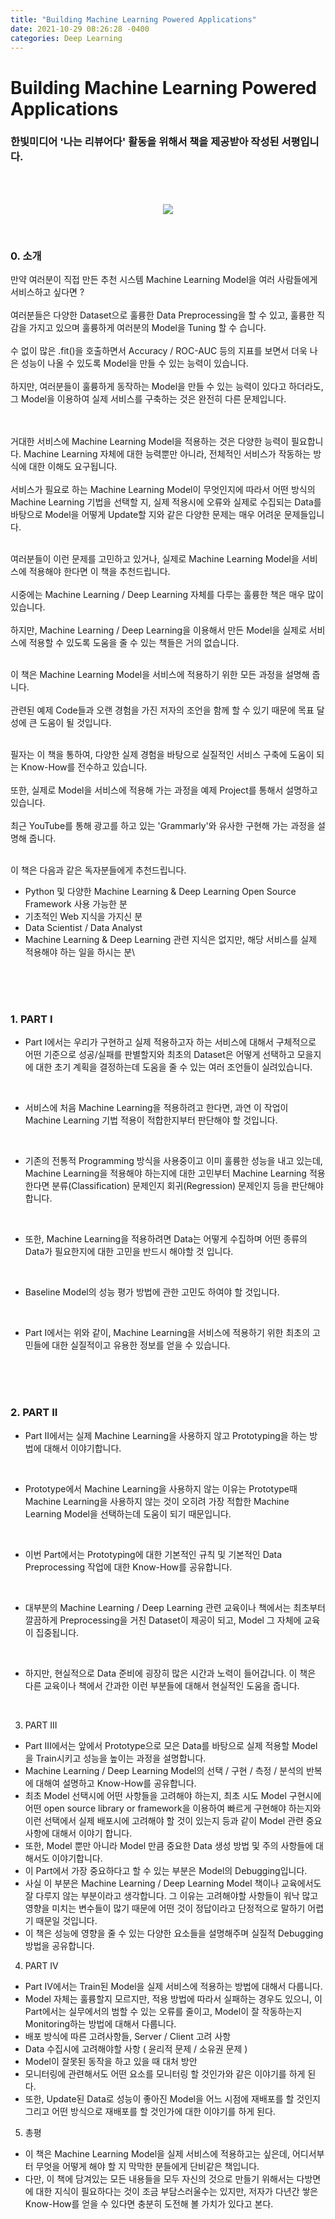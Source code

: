 ```yaml
---
title: "Building Machine Learning Powered Applications"
date: 2021-10-29 08:26:28 -0400
categories: Deep Learning
---
```

# Building Machine Learning Powered Applications

### 한빛미디어 '나는 리뷰어다' 활동을 위해서 책을 제공받아 작성된 서평입니다.

<br>
<br>

<p align="center">
  <img src="/assets/Book_Review_Assets/Book_Review_Building_Machine_Learning_Powered_Applications.png">
</p>

<br>

### 0. 소개

만약 여러분이 직접 만든 추천 시스템 Machine Learning Model을 여러 사람들에게 서비스하고 싶다면 ?
<br>
<br>
여러분들은 다양한 Dataset으로 훌륭한 Data Preprocessing을 할 수 있고, 훌륭한 직감을 가지고 있으며 훌륭하게 여러분의 Model을 Tuning 할 수 습니다.
<br>
<br>
수 없이 많은 .fit()을 호출하면서 Accuracy / ROC-AUC 등의 지표를 보면서 더욱 나은 성능이 나올 수 있도록 Model을 만들 수 있는 능력이 있습니다.
<br>
<br>
하지만, 여러분들이 훌륭하게 동작하는 Model을 만들 수 있는 능력이 있다고 하더라도, 그 Model을 이용하여 실제 서비스를 구축하는 것은 완전히 다른 문제입니다.
<br>
<br>
<br>

거대한 서비스에 Machine Learning Model을 적용하는 것은 다양한 능력이 필요합니다. Machine Learning 자체에 대한 능력뿐만 아니라, 전체적인 서비스가 작동하는 방식에 대한 이해도 요구됩니다. 
<br>
<br>
서비스가 필요로 하는 Machine Learning Model이 무엇인지에 따라서 어떤 방식의 Machine Learning 기법을 선택할 지, 
실제 적용시에 오류와 실제로 수집되는 Data를 바탕으로 Model을 어떻게 Update할 지와 같은 다양한 문제는 매우 어려운 문제들입니다.
<br>
<br>

여러분들이 이런 문제를 고민하고 있거나, 실제로 Machine Learning Model을 서비스에 적용해야 한다면 이 책을 추천드립니다.
<br>
<br>
시중에는 Machine Learning / Deep Learning 자체를 다루는 훌륭한 책은 매우 많이 있습니다.
<br>
<br>
하지만, Machine Learning / Deep Learning을 이용해서 만든 Model을 실제로 서비스에 적용할 수 있도록 도움을 줄 수 있는 책들은 거의 없습니다.
<br>
<br>

이 책은 Machine Learning Model을 서비스에 적용하기 위한 모든 과정을 설명해 줍니다.
<br>
<br>
관련된 예제 Code들과 오랜 경험을 가진 저자의 조언을 함께 할 수 있기 때문에 목표 달성에 큰 도움이 될 것입니다.
<br>
<br>

필자는 이 책을 통하여, 다양한 실제 경험을 바탕으로 실질적인 서비스 구축에 도움이 되는 Know-How를 전수하고 있습니다.
<br>
<br>
또한, 실제로 Model을 서비스에 적용해 가는 과정을 예제 Project를 통해서 설명하고 있습니다.
<br>
<br>
최근 YouTube를 통해 광고를 하고 있는 'Grammarly'와 유사한 구현해 가는 과정을 설명해 줍니다.
<br>
<br>

이 책은 다음과 같은 독자분들에게 추천드립니다.
 - Python 및 다양한 Machine Learning & Deep Learning Open Source Framework 사용 가능한 분
 - 기초적인 Web 지식을 가지신 분
 - Data Scientist / Data Analyst
 - Machine Learning & Deep Learning 관련 지식은 없지만, 해당 서비스를 실제 적용해야 하는 일을 하시는 분\

<br>
<br>
<br>

### 1. PART I

 * Part I에서는 우리가 구현하고 실제 적용하고자 하는 서비스에 대해서 구체적으로 어떤 기준으로 성공/실패를 판별할지와 최초의 Dataset은 어떻게 선택하고 모을지에 대한 초기 계획을 결정하는데 도움을 줄 수 있는 여러 조언들이 실려있습니다.
<br>

 * 서비스에 처음 Machine Learning을 적용하려고 한다면, 과연 이 작업이 Machine Learning 기법 적용이 적합한지부터 판단해야 할 것입니다.
<br>

 * 기존의 전통적 Programming 방식을 사용중이고 이미 훌륭한 성능을 내고 있는데, Machine Learning을 적용해야 하는지에 대한 고민부터 Machine Learning 적용한다면 분류(Classification) 문제인지 회귀(Regression) 문제인지 등을 판단해야 합니다.
<br>

 * 또한, Machine Learning을 적용하려면 Data는 어떻게 수집하며 어떤 종류의 Data가 필요한지에 대한 고민을 반드시 해야할 것 입니다.
<br>

 * Baseline Model의 성능 평가 방법에 관한 고민도 하여야 할 것입니다.
<br>

 * Part I에서는 위와 같이, Machine Learning을 서비스에 적용하기 위한 최초의 고민들에 대한 실질적이고 유용한 정보를 얻을 수 있습니다.
<br>

<br>
<br>

### 2. PART II

 * Part II에서는 실제 Machine Learning을 사용하지 않고 Prototyping을 하는 방법에 대해서 이야기합니다.
 <br>
 
 * Prototype에서 Machine Learning을 사용하지 않는 이유는 Prototype때 Machine Learning을 사용하지 않는 것이 오히려 가장 적합한 Machine Learning Model을 선택하는데 도움이 되기 때문입니다.
 <br>
 
 * 이번 Part에서는 Prototyping에 대한 기본적인 규칙 및 기본적인 Data Preprocessing 작업에 대한 Know-How를 공유합니다.
 <br>
 
 * 대부분의 Machine Learning / Deep Learning 관련 교육이나 책에서는 최초부터 깔끔하게 Preprocessing을 거친 Dataset이 제공이 되고, Model 그 자체에 교육이 집중됩니다.
 <br>
 
 * 하지만, 현실적으로 Data 준비에 굉장히 많은 시간과 노력이 들어갑니다. 이 책은 다른 교육이나 책에서 간과한 이런 부분들에 대해서 현실적인 도움을 줍니다.
 <br>
 





3. PART III
 - Part III에서는 앞에서 Prototype으로 모은 Data를 바탕으로 실제 적용할 Model을 Train시키고 성능을 높이는 과정을 설명합니다.
 - Machine Learning / Deep Learning Model의 선택 / 구현 / 측정 / 분석의 반복에 대해여 설명하고 Know-How를 공유합니다.
 - 최초 Model 선택시에 어떤 사항들을 고려해야 하는지, 최초 시도 Model 구현시에 어떤 open source library or framework을 이용하여 빠르게 구현해야 하는지와 이런 선택에서 실제 배포시에 고려해야 할 것이 있는지 등과 같이 Model 관련 중요 사항에 대해서 이야기 합니다.
 - 또한, Model 뿐만 아니라 Model 만큼 중요한 Data 생성 방법 및 주의 사항들에 대해서도 이야기합니다.
 - 이 Part에서 가장 중요하다고 할 수 있는 부분은 Model의 Debugging입니다.
 - 사실 이 부분은 Machine Learning / Deep Learning Model 책이나 교육에서도 잘 다루지 않는 부분이라고 생각합니다. 그 이유는 고려해야할 사항들이 워낙 많고 영향을 미치는 변수들이 많기 때문에 어떤 것이 정답이라고 단정적으로 말하기 어렵기 때문일 것입니다.
 - 이 책은 성능에 영향을 줄 수 있는 다양한 요소들을 설명해주며 실질적 Debugging 방법을 공유합니다.






4. PART IV
 - Part IV에서는 Train된 Model을 실제 서비스에 적용하는 방법에 대해서 다룹니다.
 - Model 자체는 훌륭할지 모르지만, 적용 방법에 따라서 실패하는 경우도 있으니, 이 Part에서는 실무에서의 범할 수 있는 오류를 줄이고, Model이 잘 작동하는지 Monitoring하는 방법에 대해서 다룹니다.
 - 배포 방식에 따른 고려사항들, Server / Client 고려 사항
 - Data 수집시에 고려해야할 사항 ( 윤리적 문제 / 소유권 문제 )
 - Model이 잘못된 동작을 하고 있을 때 대처 방안
 - 모니터링에 관련해서도 어떤 요소를 모니터링 할 것인가와 같은 이야기를 하게 된다.
 - 또한, Update된 Data로 성능이 좋아진 Model을 어느 시점에 재배포를 할 것인지 그리고 어떤 방식으로 재배포를 할 것인가에 대한 이야기를 하게 된다.
 
 


5. 총평
 - 이 책은 Machine Learning Model을 실제 서비스에 적용하고는 싶은데, 어디서부터 무엇을 어떻게 해야 할 지 막막한 분들에게 단비같은 책입니다.
 - 다만, 이 책에 담겨있는 모든 내용들을 모두 자신의 것으로 만들기 위해서는 다방면에 대한 지식이 필요하다는 것이 조금 부담스러울수는 있지만, 저자가 다년간 쌓은 Know-How를 얻을 수 있다면 충분히 도전해 볼 가치가 있다고 본다.
